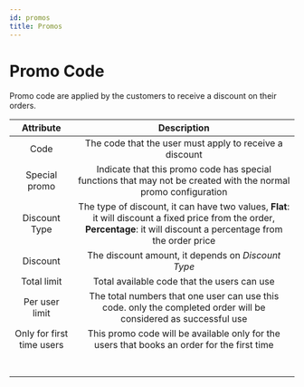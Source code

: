```yaml
---
id: promos
title: Promos
---
```




# Promo Code

Promo code are applied by the customers to receive a discount on their orders.



|         Attribute         |                         Description                          |
| :-----------------------: | :----------------------------------------------------------: |
|           Code            |   The code that the user must apply to receive a discount    |
|       Special promo       | Indicate that this promo code has special functions that may not be created with the normal promo configuration |
|       Discount Type       | The type of discount, it can have two values, **Flat**: it will discount a fixed price from the order, **Percentage**: it will discount a percentage from the order price |
|         Discount          |      The discount amount, it depends on *Discount Type*      |
|        Total limit        |         Total available code that the users can use          |
|      Per user limit       | The total numbers that one user can use this code. only the completed order will be considered as successful use |
| Only for first time users | This promo code will be available only for the users that books an order for the first time |
|                           |                                                              |
|                           |                                                              |
|                           |                                                              |
|                           |                                                              |
|                           |                                                              |
|                           |                                                              |
|                           |                                                              |

